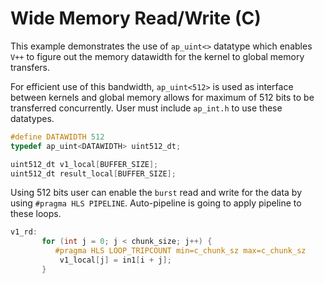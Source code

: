 Wide Memory Read/Write (C)
============================

This example demonstrates the use of `ap_uint<>` datatype which enables `V++` to figure out the memory datawidth for the kernel to global memory transfers.

 For efficient use of this bandwidth, `ap_uint<512>` is used as interface between kernels and global memory allows for maximum 
 of 512 bits to be transferred concurrently. User must include `ap_int.h` to use these datatypes.

 ```c++
#define DATAWIDTH 512
typedef ap_uint<DATAWIDTH> uint512_dt;

uint512_dt v1_local[BUFFER_SIZE];
uint512_dt result_local[BUFFER_SIZE];
```

Using 512 bits user can enable the `burst` read and write for the data by using `#pragma HLS PIPELINE`. Auto-pipeline is going to apply pipeline to these loops.

```c++
v1_rd:
       for (int j = 0; j < chunk_size; j++) {
          #pragma HLS LOOP_TRIPCOUNT min=c_chunk_sz max=c_chunk_sz
           v1_local[j] = in1[i + j];
       }
```       
